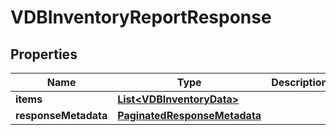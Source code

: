 

# VDBInventoryReportResponse


## Properties

| Name | Type | Description | Notes |
|------------ | ------------- | ------------- | -------------|
|**items** | [**List&lt;VDBInventoryData&gt;**](VDBInventoryData.md) |  |  [optional] |
|**responseMetadata** | [**PaginatedResponseMetadata**](PaginatedResponseMetadata.md) |  |  [optional] |



